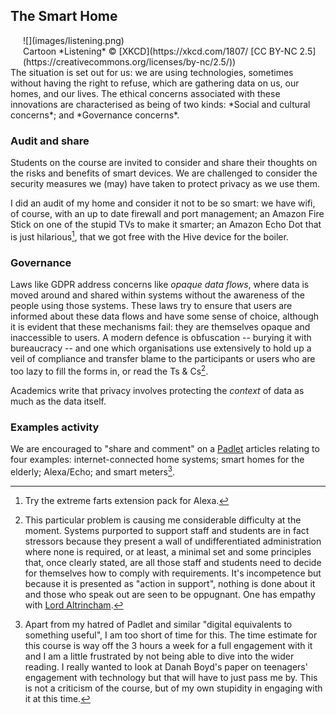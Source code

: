 ## The Smart Home

<div style= "float:right; align:right; position: relative; margin: 0 0 0 20px;">
![](images/listening.png)<br/>
Cartoon *Listening* &copy; [XKCD](https://xkcd.com/1807/ [CC BY-NC 2.5](https://creativecommons.org/licenses/by-nc/2.5/))
</div>
The situation is set out for us: we are using technologies, sometimes without having the right to refuse, which are gathering data on us, our homes, and our lives. The ethical concerns associated with these innovations are characterised as being of two kinds: *Social and cultural concerns*; and *Governance concerns*.

### Audit and share

Students on the course are invited to consider and share their thoughts on the risks and benefits of smart devices. We are challenged to consider the security measures we (may) have taken to protect privacy as we use them.

I did an audit of my home and consider it not to be so smart: we have wifi, of course, with an up to date firewall and port management; an Amazon Fire Stick on one of the stupid TVs to make it smarter; an Amazon Echo Dot that is just hilarious[^note-3-01-1], that we got free with the Hive device for the boiler.

[^note-3-01-1]: Try the extreme farts extension pack for Alexa.

### Governance

Laws like GDPR address concerns like *opaque data flows*, where data is moved around and shared within systems without the awareness of the people using those systems. These laws try to ensure that users are informed about these data flows and have some sense of choice, although it is evident that these mechanisms fail: they are themselves opaque and inaccessible to users. A modern defence is obfuscation -- burying it with bureaucracy -- and one which organisations use extensively to hold up a veil of compliance and transfer blame to the participants or users who are too lazy to fill the forms in, or read the Ts & Cs[^note-3-01-2].

[^note-3-01-2]: This particular problem is causing me considerable difficulty at the moment. Systems purported to support staff and students are in fact stressors because they present a wall of undifferentiated administration where none is required, or at least, a minimal set and some principles that, once clearly stated, are all those staff and students need to decide for themselves how to comply with  requirements. It's incompetence but because it is presented as "action in support", nothing is done about it and those who speak out are seen to be oppugnant. One has empathy with [Lord Altrincham](https://en.wikipedia.org/wiki/John_Grigg_(writer)).

Academics write that privacy involves protecting the *context* of data as much as the data itself.

### Examples activity
We are encouraged to "share and comment" on a [Padlet](https://padlet.com/moocdeliveryteam/m6er1x8gmb8t6b2j) articles relating to four examples: internet-connected home systems; smart homes for the elderly; Alexa/Echo; and smart meters[^note-3-01-3]. 

[^note-3-01-3]: Apart from my hatred of Padlet and similar "digital equivalents to something useful", I am too short of time for this. The time estimate for this course is way off the 3 hours a week for a full engagement with it and I am a little frustrated by not being able to dive into the wider reading. I really wanted to look at Danah Boyd's paper on teenagers' engagement with technology but that will have to just pass me by. This is not a criticism of the course, but of my own stupidity in engaging with it at this time.
